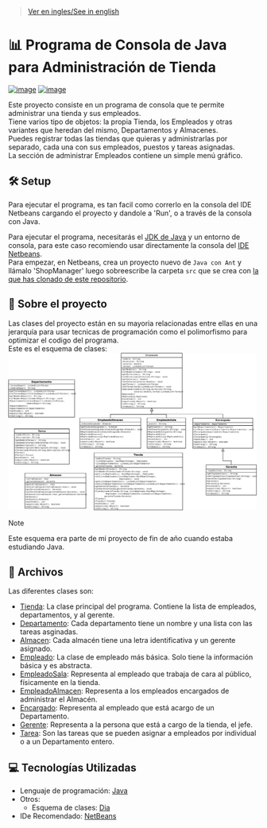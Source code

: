> [Ver en ingles/See in english](https://github.com/LuisMiSanVe/JavaShopManagement/tree/main)

# 📊 Programa de Consola de Java para Administración de Tienda

[![image](https://img.shields.io/badge/apache%20netbeans-1B6AC6?style=for-the-badge&logo=apache%20netbeans%20IDE&logoColor=white)](https://netbeans.apache.org/front/main/index.html)
[![image](https://img.shields.io/badge/java-%23ED8B00.svg?style=for-the-badge&logo=openjdk&logoColor=white)](https://www.java.com/)

Este proyecto consiste en un programa de consola que te permite administrar una tienda y sus empleados.\
Tiene varios tipo de objetos: la propia Tienda, los Empleados y otras variantes que heredan del mismo, Departamentos y Almacenes.\
Puedes registrar todas las tiendas que quieras y administrarlas por separado, cada una con sus empleados, puestos y tareas asignadas.\
La sección de administrar Empleados contiene un simple menú gráfico.

## 🛠️ Setup
Para ejecutar el programa, es tan facil como correrlo en la consola del IDE Netbeans cargando el proyecto y dandole a 'Run', o a través de la consola con Java.

Para ejecutar el programa, necesitarás el [JDK de Java](https://www.oracle.com/java/technologies/downloads/) y un entorno de consola, para este caso recomiendo usar directamente la consola del [IDE Netbeans](https://netbeans.apache.org/front/main/index.html).\
Para empezar, en Netbeans, crea un proyecto nuevo de `Java con Ant` y llámalo 'ShopManager' luego sobreescribe la carpeta `src` que se crea con [la que has clonado de este repositorio](https://github.com/LuisMiSanVe/JavaShopManagement/tree/main/ShopManager/src).

## 📖 Sobre el proyecto
Las clases del proyecto están en su mayoria relacionadas entre ellas en una jerarquía para usar tecnicas de programación como el polimorfismo para optimizar el codigo del programa.\
Este es el esquema de clases:\
<img src="https://github.com/LuisMiSanVe/LuisMiSanVe/blob/main/Resources/ShopManager/classDiagram.png" width="500" alt="Esquema de clases">

> [!NOTE]
> Este esquema era parte de mi proyecto de fin de año cuando estaba estudiando Java.

## 📂 Archivos
Las diferentes clases son:
- [Tienda](https://github.com/LuisMiSanVe/JavaShopManagement/blob/main/ShopManager/src/shopmanager/Shop.java): La clase principal del programa. Contiene la lista de empleados, departamentos, y al gerente.
- [Departamento](https://github.com/LuisMiSanVe/JavaShopManagement/blob/main/ShopManager/src/shopmanager/Department.java): Cada departamento tiene un nombre y una lista con las tareas asginadas.
- [Almacen](https://github.com/LuisMiSanVe/JavaShopManagement/blob/main/ShopManager/src/shopmanager/Warehouse.java): Cada almacén tiene una letra identificativa y un gerente asignado.
- [Empleado](https://github.com/LuisMiSanVe/JavaShopManagement/blob/main/ShopManager/src/shopmanager/Employee.java): La clase de empleado más básica. Solo tiene la información básica y es abstracta.
- [EmpleadoSala](https://github.com/LuisMiSanVe/JavaShopManagement/blob/main/ShopManager/src/shopmanager/EmployeeSalesFloor.java): Representa al empleado que trabaja de cara al público, físicamente en la tienda.
- [EmpleadoAlmacen](https://github.com/LuisMiSanVe/JavaShopManagement/blob/main/ShopManager/src/shopmanager/EmployeeWarehouse.java): Representa a los empleados encargados de administrar el Almacén.
- [Encargado](https://github.com/LuisMiSanVe/JavaShopManagement/blob/main/ShopManager/src/shopmanager/Supervisor.java): Representa al empleado que está acargo de un Departamento.
- [Gerente](https://github.com/LuisMiSanVe/JavaShopManagement/blob/main/ShopManager/src/shopmanager/Manager.java): Representa a la persona que está a cargo de la tienda, el jefe.
- [Tarea](https://github.com/LuisMiSanVe/JavaShopManagement/blob/main/ShopManager/src/shopmanager/Task.java): Son las tareas que se pueden asignar a empleados por individual o a un Departamento entero.

## 💻 Tecnologías Utilizadas
- Lenguaje de programación: [Java](https://www.java.com/)
- Otros:
  - Esquema de clases: [Dia](http://dia-installer.de/index.html)
- IDe Recomendado: [NetBeans](https://netbeans.apache.org/front/main/index.html)
